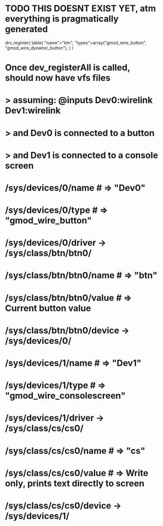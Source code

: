 
  # TODO THIS DOESNT EXIST YET, atm everything is pragmatically generated
  drv_register(
    table(
      "name"="btn",
      "types"=array("gmod_wire_button", "gmod_wire_dynamic_button"),
    )
  )

  # Once dev_registerAll is called, should now have vfs files
  # > assuming: @inputs Dev0:wirelink Dev1:wirelink
  # > and Dev0 is connected to a button
  # > and Dev1 is connected to a console screen
  #
  # /sys/devices/0/name # => "Dev0"
  # /sys/devices/0/type # => "gmod_wire_button"
  # /sys/devices/0/driver -> /sys/class/btn/btn0/
  # /sys/class/btn/btn0/name # => "btn"
  # /sys/class/btn/btn0/value # => Current button value
  # /sys/class/btn/btn0/device -> /sys/devices/0/
  #
  # /sys/devices/1/name # => "Dev1"
  # /sys/devices/1/type # => "gmod_wire_consolescreen"
  # /sys/devices/1/driver -> /sys/class/cs/cs0/
  # /sys/class/cs/cs0/name # => "cs"
  # /sys/class/cs/cs0/value # => Write only, prints text directly to screen
  # /sys/class/cs/cs0/device -> /sys/devices/1/
